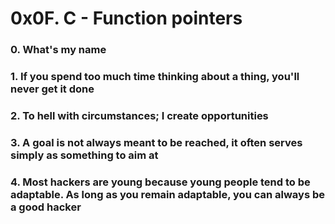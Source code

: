 # 0x0F. C - Function pointers

### 0. What's my name

### 1. If you spend too much time thinking about a thing, you'll never get it done

### 2. To hell with circumstances; I create opportunities

### 3. A goal is not always meant to be reached, it often serves simply as something to aim at

### 4. Most hackers are young because young people tend to be adaptable. As long as you remain adaptable, you can always be a good hacker


